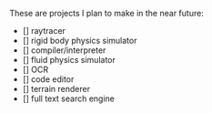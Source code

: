 These are projects I plan to make in the near future:

- [] raytracer 
- [] rigid body physics simulator
- [] compiler/interpreter
- [] fluid physics simulator
- [] OCR
- [] code editor 
- [] terrain renderer
- [] full text search engine


